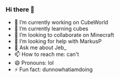 ### Hi there 👋

- 🔭 I’m currently working on CubeWorld
- 🌱 I’m currently learning cubes
- 👯 I’m looking to collaborate on Minecraft
- 🤔 I’m looking for help with MarkusP
- 💬 Ask me about Jeb_
- 📫 How to reach me: can't
- 😄 Pronouns: lol
- ⚡ Fun fact: dunnowhatiamdoing